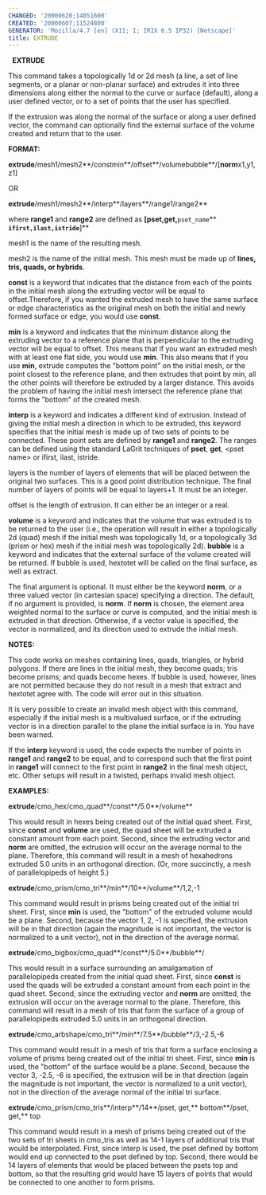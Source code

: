 ```yaml
---
CHANGED: '20000620;14051600'
CREATED: '20000607;11524800'
GENERATOR: 'Mozilla/4.7 [en] (X11; I; IRIX 6.5 IP32) [Netscape]'
title: EXTRUDE
---
```


  
 **EXTRUDE**

  This command takes a topologically 1d or 2d mesh (a line, a set of
  line segments, or a planar or non-planar surface) and extrudes it
  into three dimensions along either the normal to the curve or
  surface (default), along a user defined vector, or to a set of
  points that the user has specified.

  If the extrusion was along the normal of the surface or along a user
  defined vector, the command can optionally find the external surface
  of the volume created and return that to the user.

 **FORMAT:**

  **extrude**/mesh1/mesh2**/constmin**/offset**/volumebubble**/[**norm**x1,y1,z1]

  OR

  **extrude**/mesh1/mesh2**/interp**/layers**/range1/range2**

  where **range1** and **range2** are defined as
  **[pset,get,**`pset_name`** **`ifirst,ilast,istride`**]**

 mesh1 is the name of the resulting mesh.

 mesh2 is the name of the initial mesh. This mesh must be made up of
 **lines, tris, quads, or hybrids**.

 **const** is a keyword that indicates that the distance from each of
 the points in the initial mesh along the extruding vector will be
 equal to offset.Therefore, if you wanted the extruded mesh to have the
 same surface or edge characteristics as the original mesh on both the
 initial and newly formed surface or edge, you would use **const**.

 **min** is a keyword and indicates that the minimum distance along the
 extruding vector to a reference plane that is perpendicular to the
 extruding vector will be equal to offset. This means that if you want
 an extruded mesh with at least one flat side, you would use **min**.
 This also means that if you use **min**, extrude computes the "bottom
 point" on the initial mesh, or the point closest to the reference
 plane, and then extrudes that point by min, all the other points will
 therefore be extruded by a larger distance. This avoids the problem of
 having the initial mesh intersect the reference plane that forms the
 "bottom" of the created mesh.

 **interp** is a keyword and indicates a different kind of extrusion.
 Instead of giving the initial mesh a direction in which to be
 extruded, this keyword specifies that the initial mesh is made up of
 two sets of points to be connected. These point sets are defined by
 **range1** and **range2**. The ranges can be defined using the
 standard LaGrit techniques of **pset**, **get**, &lt;pset name&gt; or
 ifirst, ilast, istride.

 layers is the number of layers of elements that will be placed between
 the original two surfaces. This is a good point distribution
 technique. The final number of layers of points will be equal to
 layers+1. It must be an integer.

 offset is the length of extrusion. It can either be an integer or a
 real.

 **volume** is a keyword and indicates that the volume that was
 extruded is to be returned to the user (i.e., the operation will
 result in either a topologically 2d (quad) mesh if the initial mesh
 was topologically 1d, or a topologically 3d (prism or hex) mesh if the
 initial mesh was topologically 2d). **bubble** is a keyword and
 indicates that the external surface of the volume created will be
 returned. If bubble is used, hextotet will be called on the final
 surface, as well as extract.

 The final argument is optional. It must either be the keyword
 **norm**, or a three valued vector (in cartesian space) specifying a
 direction. The default, if no argument is provided, is **norm**. If
 **norm** is chosen, the element area weighted normal to the surface or
 curve is computed, and the initial mesh is extruded in that direction.
 Otherwise, if a vector value is specified, the vector is normalized,
 and its direction used to extrude the initial mesh.

 **NOTES:**

  This code works on meshes containing lines, quads, triangles, or
  hybrid polygons. If there are lines in the initial mesh, they become
  quads; tris become prisms; and quads become hexes. If bubble is
  used, however, lines are not permitted because they do not result in
  a mesh that extract and hextotet agree with. The code will error out
  in this situation.

  It is very possible to create an invalid mesh object with this
  command, especially if the initial mesh is a multivalued surface, or
  if the extruding vector is in a direction parallel to the plane the
  initial surface is in. You have been warned.

  If the **interp** keyword is used, the code expects the number of
  points in **range1** and **range2** to be equal, and to correspond
  such that the first point in **range1** will connect to the first
  point in **range2** in the final mesh object, etc. Other setups will
  result in a twisted, perhaps invalid mesh object.

 **EXAMPLES:**

  **extrude**/cmo\_hex/cmo\_quad**/const**/5.0**/volume**

  This would result in hexes being created out of the initial quad
  sheet. First, since **const** and **volume** are used, the quad
  sheet will be extruded a constant amount from each point. Second,
  since the extruding vector and **norm** are omitted, the extrusion
  will occur on the average normal to the plane. Therefore, this
  command will result in a mesh of hexahedrons extruded 5.0 units in
  an orthogonal direction. (Or, more succinctly, a mesh of
  parallelopipeds of height 5.)

  **extrude**/cmo\_prism/cmo\_tri**/min**/10**/volume**/1,2,-1

  This command would result in prisms being created out of the initial
  tri sheet. First, since **min** is used, the "bottom" of the
  extruded volume would be a plane. Second, because the vector 1, 2,
  -1 is specified, the extrusion will be in that direction (again the
  magnitude is not important, the vector is normalized to a unit
  vector), not in the direction of the average normal.

  **extrude**/cmo\_bigbox/cmo\_quad**/const**/5.0**/bubble**/

  This would result in a surface surrounding an amalgamation of
  parallelopipeds created from the initial quad sheet. First, since
  **const** is used the quads will be extruded a constant amount from
  each point in the quad sheet. Second, since the extruding vector and
  **norm** are omitted, the extrusion will occur on the average normal
  to the plane. Therefore, this command will result in a mesh of tris
  that form the surface of a group of parallelopipeds extruded 5.0
  units in an orthogonal direction.

  **extrude**/cmo\_arbshape/cmo\_tri**/min**/7.5**/bubble**/3,-2.5,-6

  This command would result in a mesh of tris that form a surface
  enclosing a volume of prisms being created out of the initial tri
  sheet. First, since **min** is used, the "bottom" of the surface
  would be a plane. Second, because the vector 3, -2.5, -6 is
  specified, the extrusion will be in that direction (again the
  magnitude is not important, the vector is normalized to a unit
  vector), not in the direction of the average normal of the initial
  tri surface.

  **extrude**/cmo\_prism/cmo\_tris**/interp**/14**/pset, get,**
  bottom**/pset, get,** top

  This command would result in a mesh of prisms being created out of
  the two sets of tri sheets in cmo\_tris as well as 14-1 layers of
  additional tris that would be interpolated. First, since interp is
  used, the pset defined by bottom would end up connected to the pset
  defined by top. Second, there would be 14 layers of elements that
  would be placed between the psets top and bottom, so that the
  resulting grid would have 15 layers of points that would be
  connected to one another to form prisms.
